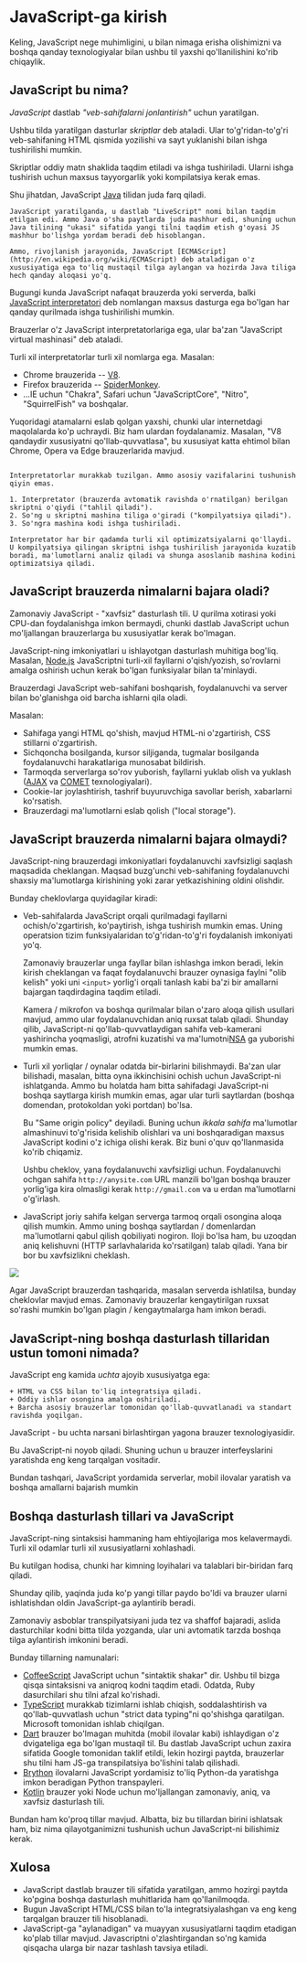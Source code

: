 # JavaScript-ga kirish

Keling, JavaScript nege muhimligini, u bilan nimaga erisha olishimizni va boshqa qanday texnologiyalar bilan ushbu til yaxshi qo'llanilishini ko'rib chiqaylik.

## JavaScript bu nima?

*JavaScript* dastlab *"veb-sahifalarni jonlantirish"* uchun yaratilgan.

Ushbu tilda yaratilgan dasturlar *skriptlar* deb ataladi. Ular to'g'ridan-to'g'ri veb-sahifaning HTML qismida yozilishi va sayt yuklanishi bilan ishga tushirilishi mumkin.

Skriptlar oddiy matn shaklida taqdim etiladi va ishga tushiriladi. Ularni ishga tushirish uchun maxsus tayyorgarlik yoki kompilatsiya kerak emas.

Shu jihatdan, JavaScript [Java](https://en.wikipedia.org/wiki/Java_(programming_language)) tilidan juda farq qiladi.

```smart header="Nega <u>Java</u>Script?"
JavaScript yaratilganda, u dastlab "LiveScript" nomi bilan taqdim etilgan edi. Ammo Java o'sha paytlarda juda mashhur edi, shuning uchun Java tilining "ukasi" sifatida yangi tilni taqdim etish g'oyasi JS mashhur bo'lishga yordam beradi deb hisoblangan.

Ammo, rivojlanish jarayonida, JavaScript [ECMAScript](http://en.wikipedia.org/wiki/ECMAScript) deb ataladigan o'z xususiyatiga ega to'liq mustaqil tilga aylangan va hozirda Java tiliga hech qanday aloqasi yo'q.
```

Bugungi kunda JavaScript nafaqat brauzerda yoki serverda, balki [JavaScript interpretatori](https://en.wikipedia.org/wiki/JavaScript_engine) deb nomlangan maxsus dasturga ega bo'lgan har qanday qurilmada ishga tushirilishi mumkin.

Brauzerlar o'z JavaScript interpretatorlariga ega, ular ba'zan "JavaScript virtual mashinasi" deb ataladi.

Turli xil interpretatorlar turli xil nomlarga ega. Masalan:

- Chrome brauzerida -- [V8](https://en.wikipedia.org/wiki/V8_(JavaScript_engine)).
- Firefox brauzerida -- [SpiderMonkey](https://en.wikipedia.org/wiki/SpiderMonkey).
- ...IE uchun "Chakra", Safari uchun "JavaScriptCore", "Nitro", "SquirrelFish" va boshqalar.

Yuqoridagi atamalarni eslab qolgan yaxshi, chunki ular internetdagi maqolalarda ko'p uchraydi. Biz ham ulardan foydalanamiz. Masalan, "V8 qandaydir xususiyatni qo'llab-quvvatlasa", bu xususiyat katta ehtimol bilan Chrome, Opera va Edge brauzerlarida mavjud.

```smart header="Interpretatorlar qanday ishlaydi?"

Interpretatorlar murakkab tuzilgan. Ammo asosiy vazifalarini tushunish qiyin emas.

1. Interpretator (brauzerda avtomatik ravishda o'rnatilgan) berilgan skriptni o'qiydi ("tahlil qiladi").
2. So'ng u skriptni mashina tiliga o'giradi ("kompilyatsiya qiladi").
3. So'ngra mashina kodi ishga tushiriladi.

Interpretator har bir qadamda turli xil optimizatsiyalarni qo'llaydi. U kompilyatsiya qilingan skriptni ishga tushirilish jarayonida kuzatib boradi, ma'lumotlarni analiz qiladi va shunga asoslanib mashina kodini optimizatsiya qiladi.
```

## JavaScript brauzerda nimalarni bajara oladi?

Zamonaviy JavaScript - "xavfsiz" dasturlash tili. U qurilma xotirasi yoki CPU-dan foydalanishga imkon bermaydi, chunki dastlab JavaScript uchun mo'ljallangan brauzerlarga bu xususiyatlar kerak bo'lmagan.

JavaScript-ning imkoniyatlari u ishlayotgan dasturlash muhitiga bog'liq. Masalan, [Node.js](https://wikipedia.org/wiki/Node.js) JavaScriptni turli-xil fayllarni o'qish/yozish, so'rovlarni amalga oshirish uchun kerak bo'lgan funksiyalar bilan ta'minlaydi. 

Brauzerdagi JavaScript web-sahifani boshqarish, foydalanuvchi va server bilan bo'glanishga oid barcha ishlarni qila oladi.

Masalan:

- Sahifaga yangi HTML qo'shish, mavjud HTML-ni o'zgartirish, CSS stillarni o'zgartirish.
- Sichqoncha bosilganda, kursor siljiganda, tugmalar bosilganda foydalanuvchi harakatlariga munosabat bildirish.
- Tarmoqda serverlarga so'rov yuborish, fayllarni yuklab olish va yuklash ([AJAX](https://en.wikipedia.org/wiki/Ajax_(programming)) va [COMET](https://en.wikipedia.org/wiki/Comet_(programming)) texnologiyalari).
- Cookie-lar joylashtirish, tashrif buyuruvchiga savollar berish, xabarlarni ko'rsatish.
- Brauzerdagi ma'lumotlarni eslab qolish ("local storage").

## JavaScript brauzerda nimalarni bajara olmaydi?

JavaScript-ning brauzerdagi imkoniyatlari foydalanuvchi xavfsizligi saqlash maqsadida cheklangan. Maqsad buzg'unchi veb-sahifaning foydalanuvchi shaxsiy ma'lumotlarga kirishining yoki zarar yetkazishining oldini olishdir.

Bunday cheklovlarga quyidagilar kiradi:

- Veb-sahifalarda JavaScript orqali qurilmadagi fayllarni ochish/o'zgartirish, ko'paytirish, ishga tushirish mumkin emas. Uning operatsion tizim funksiyalaridan to'g'ridan-to'g'ri foydalanish imkoniyati yo'q.

    Zamonaviy brauzerlar unga fayllar bilan ishlashga imkon beradi, lekin kirish cheklangan va faqat foydalanuvchi brauzer oynasiga faylni "olib kelish" yoki uni `<input>` yorlig'i orqali tanlash kabi ba'zi bir amallarni bajargan taqdirdagina taqdim etiladi.

    Kamera / mikrofon va boshqa qurilmalar bilan o'zaro aloqa qilish usullari mavjud, ammo ular foydalanuvchidan aniq ruxsat talab qiladi. Shunday qilib, JavaScript-ni qo'llab-quvvatlaydigan sahifa veb-kamerani yashirincha yoqmasligi, atrofni kuzatishi va ma'lumotni[NSA](https://en.wikipedia.org/wiki/National_Security_Agency) ga yuborishi mumkin emas.
- Turli xil yorliqlar / oynalar odatda bir-birlarini bilishmaydi. Ba'zan ular bilishadi, masalan, bitta oyna ikkinchisini ochish uchun JavaScript-ni ishlatganda. Ammo bu holatda ham bitta sahifadagi JavaScript-ni boshqa saytlarga kirish mumkin emas, agar ular turli saytlardan (boshqa domendan, protokoldan yoki portdan) bo'lsa.

    Bu "Same origin policy" deyiladi. Buning uchun *ikkala sahifa* ma'lumotlar almashinuvi to'g'risida kelishib olishlari va uni boshqaradigan maxsus JavaScript kodini o'z ichiga olishi kerak. Biz buni o'quv qo'llanmasida ko'rib chiqamiz.

    Ushbu cheklov, yana foydalanuvchi xavfsizligi uchun. Foydalanuvchi ochgan sahifa `http://anysite.com` URL manzili bo'lgan boshqa brauzer yorlig'iga kira olmasligi kerak `http://gmail.com` va u erdan ma'lumotlarni o'g'irlash.
    
- JavaScript joriy sahifa kelgan serverga tarmoq orqali osongina aloqa qilish mumkin. Ammo uning boshqa saytlardan / domenlardan ma'lumotlarni qabul qilish qobiliyati nogiron. Iloji bo'lsa ham, bu uzoqdan aniq kelishuvni (HTTP sarlavhalarida ko'rsatilgan) talab qiladi. Yana bir bor bu xavfsizlikni cheklash.

![](limitations.svg)

Agar JavaScript brauzerdan tashqarida, masalan serverda ishlatilsa, bunday cheklovlar mavjud emas. Zamonaviy brauzerlar kengaytirilgan ruxsat so'rashi mumkin bo'lgan plagin / kengaytmalarga ham imkon beradi.

## JavaScript-ning boshqa dasturlash tillaridan ustun tomoni nimada?

JavaScript eng kamida *uchta* ajoyib xususiyatga ega:

```compare
+ HTML va CSS bilan to'liq integratsiya qiladi.
+ Oddiy ishlar osongina amalga oshiriladi.
+ Barcha asosiy brauzerlar tomonidan qo'llab-quvvatlanadi va standart ravishda yoqilgan.
```
JavaScript - bu uchta narsani birlashtirgan yagona brauzer texnologiyasidir.

Bu JavaScript-ni noyob qiladi. Shuning uchun u brauzer interfeyslarini yaratishda eng keng tarqalgan vositadir.

Bundan tashqari, JavaScript yordamida serverlar, mobil ilovalar yaratish va boshqa amallarni bajarish mumkin

## Boshqa dasturlash tillari va JavaScript

JavaScript-ning sintaksisi hammaning ham ehtiyojlariga mos kelavermaydi. Turli xil odamlar turli xil xususiyatlarni xohlashadi.

Bu kutilgan hodisa, chunki har kimning loyihalari va talablari bir-biridan farq qiladi.

Shunday qilib, yaqinda juda ko'p yangi tillar paydo bo'ldi va brauzer ularni ishlatishdan oldin JavaScript-ga aylantirib beradi.

Zamonaviy asboblar transpilyatsiyani juda tez va shaffof bajaradi, aslida dasturchilar kodni bitta tilda yozganda, ular uni avtomatik tarzda boshqa tilga aylantirish imkonini beradi.

Bunday tillarning namunalari:

- [CoffeeScript](http://coffeescript.org/) JavaScript uchun "sintaktik shakar" dir. Ushbu til bizga qisqa sintaksisni va aniqroq kodni taqdim etadi. Odatda, Ruby dasurchilari shu tilni afzal ko'rishadi.
- [TypeScript](http://www.typescriptlang.org/) murakkab tizimlarni ishlab chiqish, soddalashtirish va qo'llab-quvvatlash uchun "strict data typing"ni qo'shishga qaratilgan. Microsoft tomonidan ishlab chiqilgan.
- [Dart](https://www.dartlang.org/) brauzer bo'lmagan muhitda (mobil ilovalar kabi) ishlaydigan o'z dvigateliga ega bo'lgan mustaqil til. Bu dastlab JavaScript uchun zaxira sifatida Google tomonidan taklif etildi, lekin hozirgi paytda, brauzerlar shu tilni ham JS-ga transpilatsiya bo'lishini talab qilishadi.
- [Brython](https://brython.info/) ilovalarni JavaScript yordamisiz to'liq Python-da yaratishga imkon beradigan Python transpayleri.
- [Kotlin](https://kotlinlang.org/docs/reference/js-overview.html) brauzer yoki Node uchun mo'ljallangan zamonaviy, aniq, va xavfsiz dasturlash tili.

Bundan ham ko'proq tillar mavjud. Albatta, biz bu tillardan birini ishlatsak ham, biz nima qilayotganimizni tushunish uchun JavaScript-ni bilishimiz kerak.

## Xulosa

- JavaScript dastlab brauzer tili sifatida yaratilgan, ammo hozirgi paytda ko'pgina boshqa dasturlash muhitlarida ham qo'llanilmoqda.
- Bugun JavaScript HTML/CSS bilan to'la integratsiyalashgan va eng keng tarqalgan brauzer tili hisoblanadi.
- JavaScript-ga "aylanadigan" va muayyan xususiyatlarni taqdim etadigan ko'plab tillar mavjud. Javascriptni o'zlashtirgandan so'ng kamida qisqacha ularga bir nazar tashlash tavsiya etiladi.